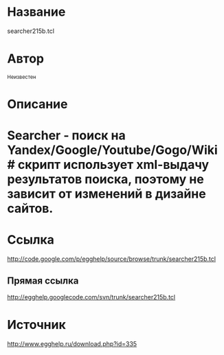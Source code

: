 # Название #
searcher215b.tcl


# Автор #
<sup>Неизвестен</sup>


# Описание #
# Searcher - поиск на Yandex/Google/Youtube/Gogo/Wiki # скрипт использует xml-выдачу результатов поиска, поэтому не зависит от изменений в дизайне сайтов.


# Ссылка #
http://code.google.com/p/egghelp/source/browse/trunk/searcher215b.tcl

## Прямая ссылка ##
http://egghelp.googlecode.com/svn/trunk/searcher215b.tcl


# Источник #
http://www.egghelp.ru/download.php?id=335

